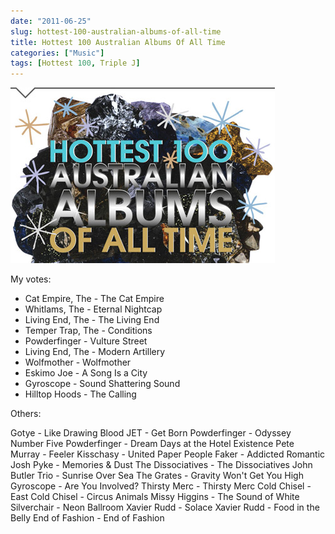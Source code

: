 ```yaml
---
date: "2011-06-25"
slug: hottest-100-australian-albums-of-all-time
title: Hottest 100 Australian Albums Of All Time
categories: ["Music"]
tags: [Hottest 100, Triple J]
---
```


![Hot100Albums](hot100albums.jpg)

My votes:

  * Cat Empire, The - The Cat Empire
  * Whitlams, The - Eternal Nightcap
  * Living End, The - The Living End
  * Temper Trap, The - Conditions
  * Powderfinger - Vulture Street
  * Living End, The - Modern Artillery
  * Wolfmother - Wolfmother
  * Eskimo Joe - A Song Is a City
  * Gyroscope - Sound Shattering Sound
  * Hilltop Hoods - The Calling

Others:

Gotye - Like Drawing Blood
JET - Get Born
Powderfinger - Odyssey Number Five
Powderfinger - Dream Days at the Hotel Existence
Pete Murray - Feeler
Kisschasy - United Paper People
Faker - Addicted Romantic
Josh Pyke - Memories & Dust
The Dissociatives - The Dissociatives
John Butler Trio - Sunrise Over Sea
The Grates - Gravity Won't Get You High
Gyroscope - Are You Involved?
Thirsty Merc - Thirsty Merc
Cold Chisel - East
Cold Chisel - Circus Animals
Missy Higgins - The Sound of White
Silverchair - Neon Ballroom
Xavier Rudd - Solace
Xavier Rudd - Food in the Belly
End of Fashion - End of Fashion
